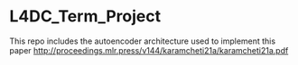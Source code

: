 # L4DC_Term_Project

This repo includes the autoencoder architecture used to implement this paper http://proceedings.mlr.press/v144/karamcheti21a/karamcheti21a.pdf
